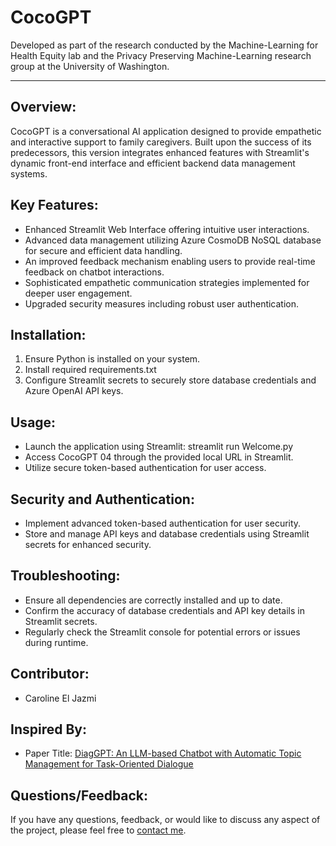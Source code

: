 # CocoGPT #

Developed as part of the research conducted by the Machine-Learning for Health Equity lab and the Privacy Preserving Machine-Learning research group at the University of Washington. 

------------------------------------------------------------

Overview:
---------
CocoGPT is a conversational AI application designed to provide empathetic and interactive support to family caregivers. Built upon the success of its predecessors, this version integrates enhanced features with Streamlit's dynamic front-end interface and efficient backend data management systems.

Key Features:
--------------
- Enhanced Streamlit Web Interface offering intuitive user interactions.
- Advanced data management utilizing Azure CosmoDB NoSQL database for secure and efficient data handling.
- An improved feedback mechanism enabling users to provide real-time feedback on chatbot interactions.
- Sophisticated empathetic communication strategies implemented for deeper user engagement.
- Upgraded security measures including robust user authentication.

Installation:
-------------
1. Ensure Python is installed on your system.
2. Install required requirements.txt
3. Configure Streamlit secrets to securely store database credentials and Azure OpenAI API keys.

Usage:
------
- Launch the application using Streamlit: streamlit run Welcome.py
- Access CocoGPT 04 through the provided local URL in Streamlit.
- Utilize secure token-based authentication for user access.

Security and Authentication:
----------------------------
- Implement advanced token-based authentication for user security.
- Store and manage API keys and database credentials using Streamlit secrets for enhanced security.

Troubleshooting:
----------------
- Ensure all dependencies are correctly installed and up to date.
- Confirm the accuracy of database credentials and API key details in Streamlit secrets.
- Regularly check the Streamlit console for potential errors or issues during runtime.

Contributor:
----------------
- Caroline El Jazmi

Inspired By: 
----------------
- Paper Title: [DiagGPT: An LLM-based Chatbot with Automatic Topic Management for Task-Oriented Dialogue](https://arxiv.org/abs/2308.08043)

Questions/Feedback: 
----------------
If you have any questions, feedback, or would like to discuss any aspect of the project, please feel free to [contact me](mailto:applicant.eljazmi@gmail.com).


